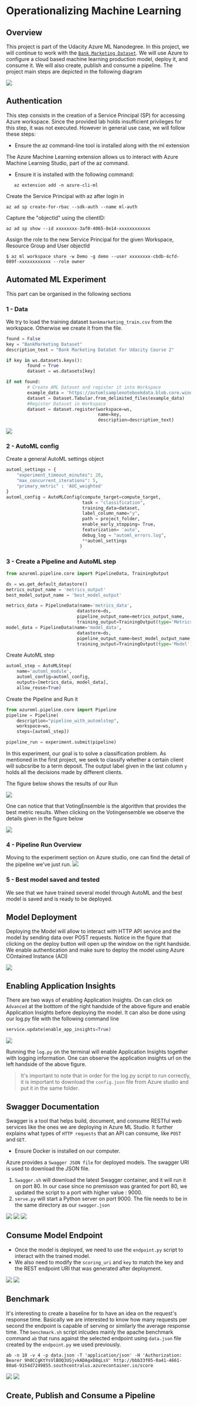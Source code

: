 # Operationalizing Machine Learning
## Overview
This project is part of the Udacity Azure ML Nanodegree. In this project, we will continue to work with the [`Bank Marketing Dataset`](https://archive.ics.uci.edu/ml/datasets/Bank+Marketing). We will use Azure to configure a cloud based machine learning production model, deploy it, and consume it. We will also create, publish and consume a pipeline. 
The project main steps are depicted in the following diagram

<img src="./images/diagram-project-2.png">


## Authentication
This step consists in the creation of a Service Principal (SP) for accessing Azure workspace. Since the provided lab holds insufficient privileges for this step, it was not executed. However in general use case, we will follow these steps: 

* Ensure the az command-line tool is installed along with the ml extension

The Azure Machine Learning extension allows us to interact with Azure Machine Learning Studio, part of the az command.
* Ensure it is installed with the following command:
```
   az extension add -n azure-cli-ml
```
Create the Service Principal with az after login in
```
az ad sp create-for-rbac --sdk-auth --name ml-auth
```
Capture the "objectId" using the clientID:
```
az ad sp show --id xxxxxxxx-3af0-4065-8e14-xxxxxxxxxxxx
```
Assign the role to the new Service Principal for the given Workspace, Resource Group and User objectId
```
$ az ml workspace share -w Demo -g demo --user xxxxxxxx-cbdb-4cfd-089f-xxxxxxxxxxxx --role owner
```
## Automated ML Experiment
This part can be organised in the following sections 
### 1 - Data
We try to load the training dataset `bankmarketing_train.csv` from the workspace. Otherwise we create it from the file.
```python
found = False
key = "BankMarketing Dataset"
description_text = "Bank Marketing DataSet for Udacity Course 2"

if key in ws.datasets.keys(): 
        found = True
        dataset = ws.datasets[key] 

if not found:
        # Create AML Dataset and register it into Workspace
        example_data = 'https://automlsamplenotebookdata.blob.core.windows.net/automl-sample-notebook-data/bankmarketing_train.csv'
        dataset = Dataset.Tabular.from_delimited_files(example_data)        
        #Register Dataset in Workspace
        dataset = dataset.register(workspace=ws,
                                   name=key,
                                   description=description_text)
```

<img src="./images/data-creation.png">

### 2 - AutoML config 
Create a general AutoML settings object

```python 
automl_settings = {
    "experiment_timeout_minutes": 20,
    "max_concurrent_iterations": 5,
    "primary_metric" : 'AUC_weighted'
}
automl_config = AutoMLConfig(compute_target=compute_target,
                             task = "classification",
                             training_data=dataset,
                             label_column_name="y",   
                             path = project_folder,
                             enable_early_stopping= True,
                             featurization= 'auto',
                             debug_log = "automl_errors.log",
                             **automl_settings
                            )
```
### 3 - Create a Pipeline and AutoML step
```python
from azureml.pipeline.core import PipelineData, TrainingOutput

ds = ws.get_default_datastore()
metrics_output_name = 'metrics_output'
best_model_output_name = 'best_model_output'

metrics_data = PipelineData(name='metrics_data',
                           datastore=ds,
                           pipeline_output_name=metrics_output_name,
                           training_output=TrainingOutput(type='Metrics'))
model_data = PipelineData(name='model_data',
                           datastore=ds,
                           pipeline_output_name=best_model_output_name,
                           training_output=TrainingOutput(type='Model'))
```
Create AutoML step 

```python
automl_step = AutoMLStep(
    name='automl_module',
    automl_config=automl_config,
    outputs=[metrics_data, model_data],
    allow_reuse=True)
```
Create the Pipeline and Run it
```python
from azureml.pipeline.core import Pipeline
pipeline = Pipeline(
    description="pipeline_with_automlstep",
    workspace=ws,    
    steps=[automl_step])

pipeline_run = experiment.submit(pipeline)
```
In this experiment, our goal is to solve a classification problem. As mentioned in the first project, we seek to classify whether a certain client will subcsribe to a term deposit. The output label given in the last column `y` holds all the decisions made by different clients.

The figure below shows the results of our Run

<img src="./images/run-autoML.png">

One can notice that that VotingEnsemble is the algorithm that provides the best metric results. When clicking on the Votingensemble we observe the details given in the figure below

<img src="./images/run-best-voting.png">

### 4 - Pipeline Run Overview 
Moving to the experiment section on Azure studio, one can find the detail of the pipeline we've just run. 
<img src="./images/pipeline-run-overview.png">

### 5 - Best model saved and tested
We see that we have trained several model through AutoML and the best model is saved and is ready to be deployed. 

## Model Deployment 
Deploying the Model will allow to interact with HTTP API service and the model by sending data over POST requests.
Notice in the figure that clicking on the deploy button will open up the window on the right handside. We enable authentication and make sure to deploy the model using Azure COntained Instance (ACI)

<img src="./images/model-deployment.png">

## Enabling Application Insights
There are two ways of enabling Application Insights. On can click on `Advanced` at the botttom of the right handside of the above figure and enable Application Insights before deploying the model. It can also be done using our log.py file with the following command line 
```python 
service.update(enable_app_insights=True)
```

<img src="./images/rest-endpoint-model-app-insight.png">

Running the `log.py` on the terminal will enable Application Insights together with logging information. One can observe the application insights url on the left handside of the above figure. 
> It's important to note that in order for the log.py script to run correctly, it is important to download the `config.json` file from Azure studio and put it in the same folder. 

## Swagger Documentation
Swagger is a tool that helps build, document, and consume RESTful web services like the ones we are deploying in Azure ML Studio. It further explains what types of `HTTP requests` that an API can consume, like `POST` and `GET`. 

* Ensure Docker is installed on our computer.

Azure provides a `Swagger JSON file` for deployed models. The swagger URI is used to download the JSON file. 

1. `Swagger.sh` will download the latest Swagger container, and it will run it on port 80. In our case since no premisson was granted for port 80, we updated the script to a port with higher value : 9000.
2. `serve.py` will start a Python server on port 9000. The file needs to be in the same directory as our `swagger.json`

<img src="./images/best-model-swagger.png">
<img src="./images/swagger-1.png">
<img src="./images/swagger-2.png">

## Consume Model Endpoint
* Once the model is deployed, we need to use the `endpoint.py` script to interact with the trained model. 
* We also need to modify the `scoring_uri` and `key` to match the key and the REST endpoint URI that was generated after deployment.


<img src="./images/endpointpy.png">
<img src="./images/testendpointpy.png">

## Benchmark
It's interesting to create a baseline for to have an idea on the request's response time. Basically we are interested to know how many requests per second the endpoint is capable of serving or similarly the average response time.
The `benchmark.sh` script inlcudes mainly the apache benchmark command `ab` that runs against the selected endpoint using `data.json` file created by the `endpoint.py` we used previously. 

```
ab -n 10 -v 4 -p data.json -T 'application/json' -H 'Authorization: Bearer 9h0CCgKtYsVlBOQ3USjvkADAgxD8qLsV' http://bbb33f05-0a41-4661-80a6-9154d7249855.southcentralus.azurecontainer.io/score
```
<img src="./images/benchmark-1.png" >
<img src="./images/benchmark-2.png" >

## Create, Publish and Consume a Pipeline
